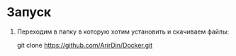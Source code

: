 # Запуск
1. Переходим в папку в которую хотим установить и скачиваем файлы:
    
    git clone https://github.com/ArirDin/Docker.git
  
